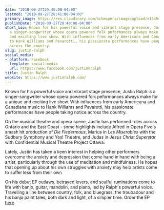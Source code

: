 ```yaml
---
date: "2018-09-27T20:40:00-04:00"
lastmod: "2018-09-27T20:41:00-04:00"
primary_image: https://res.cloudinary.com/schmopera/image/upload/v1545409169/media/webhook-uploads/1538095184261/justinheadshot.jpg.jpg
publishDate: "2018-09-27T20:40:00-04:00"
short_bio: Known for his powerful voice and vibrant stage presence, Justin Ralph is
  a singer-songwriter whose opera powered folk peformances always make for a unique
  and exciting live show. With influences from early Americana and Canadiana music
  to Hank Williams and Pavarotti, his passionate performances have people taking notice
  across the country.
slug: justin-ralph
social_media:
- platform: Facebook
  template: social-media
  url: https://www.facebook.com/justinmralph
title: Justin Ralph
website: https://www.justinralph.com/
---
```


Known for his powerful voice and vibrant stage presence, Justin Ralph is a singer-songwriter whose opera powered folk peformances always make for a unique and exciting live show. With influences from early Americana and Canadiana music to Hank Williams and Pavarotti, his passionate performances have people taking notice across the country.

On the musical theatre and opera scene, Justin has performed roles across Ontario and the East Coast - some highlights include Alfred in Opera Five's smash hit production of *Die Fledermaus*, Marius in *Les Miserables* with the Sudbury Symphony and Yes! Theatre, and Judas in *Jesus Christ Superstar* with Confidential Musical Theatre Project Ottawa. 

Lately, Justin has taken a keen interest in helping other performers overcome the anxiety and depression that come hand in hand with being a artist, particularly through the use of meditation and mindfulness. He hopes that opening up about his own struggles with anxiety may help artists come to suffer less from their own

On his debut EP outlaws, betrayed lovers, and soulful ruminations come to life with banjo, guitar, mandolin, and piano, led by Ralph's powerful voice. Travelling a line between country, folk, and bluegrass, the troubadour and his banjo paint tales, both dark and light, of a simpler time. Order the EP [here](https://justinralph.com/music). 
